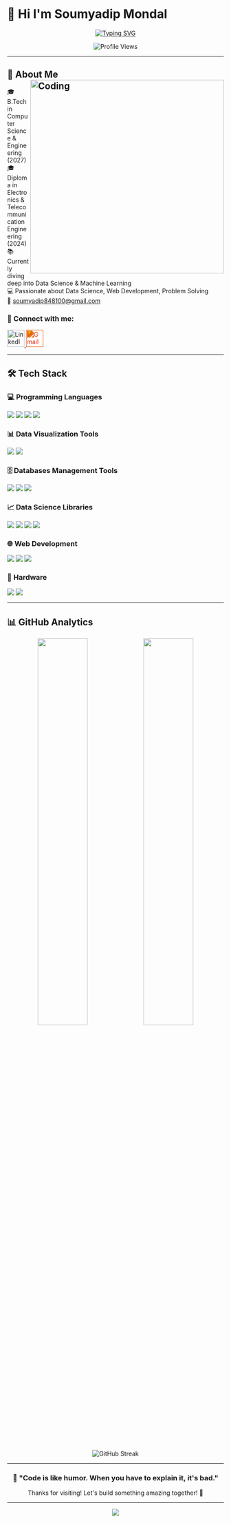 # 👋 Hi I'm Soumyadip Mondal

<p align="center">
  <a href="https://git.io/typing-svg">
    <img src="https://readme-typing-svg.demolab.com?font=Fira+Code&size=28&pause=1000&color=00FFB2&center=true&vCenter=true&width=800&lines=Hi+I'm+Soumyadip;Welcome+to+my+GitHub+Profile!;Always+learning+and+building+cool+stuff!;Let's+connect+and+collaborate!" alt="Typing SVG" />
  </a>
</p>

<p align="center">
  <img src="https://komarev.com/ghpvc/?username=adrsshh&style=for-the-badge&color=brightgreen" alt="Profile Views" />
</p>

---

## 🚀 About Me <img align="right" alt="Coding" width="450" src="https://media.giphy.com/media/qgQUggAC3Pfv687qPC/giphy.gif" />
  
🎓 B.Tech in Computer Science & Engineering (2027)  
🎓 Diploma in Electronics & Telecommunication Engineering (2024)  
📚 Currently diving deep into Data Science & Machine Learning  
💻 Passionate about Data Science, Web Development, Problem Solving  
📧 soumyadip848100@gmail.com  

### 🤝 Connect with me:
<p>
<a href="https://linkedin.com/in/your_linkedin" target="_blank">
  <img src="https://cdn.jsdelivr.net/gh/devicons/devicon/icons/linkedin/linkedin-original.svg" alt="LinkedIn" width="40" height="40"/>
</a>
<a href="mailto:soumyadip848100@gmail.com">
  <img src="https://cdn.jsdelivr.net/npm/simple-icons@v9/icons/gmail.svg" alt="Gmail" width="40" height="40" style="filter: invert(19%) sepia(94%) saturate(4967%) hue-rotate(356deg) brightness(91%) contrast(98%);"/>
</a>
</p>

---

## 🛠 Tech Stack

### 💻 Programming Languages
<p>
<img src="https://img.shields.io/badge/C-00599C?style=for-the-badge&logo=c&logoColor=white&border-radius=10" />
<img src="https://img.shields.io/badge/Python-3776AB?style=for-the-badge&logo=python&logoColor=white&border-radius=10" />
<img src="https://img.shields.io/badge/Java-ED8B00?style=for-the-badge&logo=openjdk&logoColor=white&border-radius=10" />
<img src="https://img.shields.io/badge/JavaScript-F7DF1E?style=for-the-badge&logo=javascript&logoColor=black&border-radius=10" />
</p>

### 📊 Data Visualization Tools
<p>
<img src="https://img.shields.io/badge/Microsoft_Excel-217346?style=for-the-badge&logo=microsoft-excel&logoColor=white&border-radius=10" />
<img src="https://img.shields.io/badge/Power_BI-F2C811?style=for-the-badge&logo=powerbi&logoColor=black&border-radius=10" />
</p>

### 🗄 Databases Management Tools
<p>
<img src="https://img.shields.io/badge/MySQL-005C84?style=for-the-badge&logo=mysql&logoColor=white&border-radius=10" />
<img src="https://img.shields.io/badge/PostgreSQL-316192?style=for-the-badge&logo=postgresql&logoColor=white&border-radius=10" />
<img src="https://img.shields.io/badge/SQLite-07405E?style=for-the-badge&logo=sqlite&logoColor=white&border-radius=10" />
</p>

### 📈 Data Science Libraries
<p>
<img src="https://img.shields.io/badge/Pandas-150458?style=for-the-badge&logo=pandas&logoColor=white&border-radius=10" />
<img src="https://img.shields.io/badge/NumPy-013243?style=for-the-badge&logo=numpy&logoColor=white&border-radius=10" />
<img src="https://img.shields.io/badge/Matplotlib-11557C?style=for-the-badge&logo=python&logoColor=white&border-radius=10" />
<img src="https://img.shields.io/badge/Seaborn-4EABD1?style=for-the-badge&logo=python&logoColor=white&border-radius=10" />
</p>

### 🌐 Web Development
<p>
<img src="https://img.shields.io/badge/HTML5-E34F26?style=for-the-badge&logo=html5&logoColor=white&border-radius=10" />
<img src="https://img.shields.io/badge/CSS3-1572B6?style=for-the-badge&logo=css3&logoColor=white&border-radius=10" />
<img src="https://img.shields.io/badge/Tailwind_CSS-38B2AC?style=for-the-badge&logo=tailwind-css&logoColor=white&border-radius=10" />
</p>

### 🔧 Hardware
<p>
<img src="https://img.shields.io/badge/Arduino-00979D?style=for-the-badge&logo=arduino&logoColor=white&border-radius=10" />
<img src="https://img.shields.io/badge/IoT-FF6F00?style=for-the-badge&logo=internetofthings&logoColor=white&border-radius=10" />
</p>

---

## 📊 GitHub Analytics

<p align="center">
  <img width="48%" src="https://github-readme-stats.vercel.app/api?username=adrsshh&show_icons=true&theme=tokyonight&count_private=true&hide_border=true&bg_color=0D1117" />
  <img width="48%" src="https://github-readme-stats.vercel.app/api/top-langs/?username=adrsshh&layout=compact&theme=tokyonight&hide_border=true&bg_color=0D1117" />
</p>

<p align="center">
  <img src="https://github-readme-streak-stats.herokuapp.com/?user=adrsshh&theme=tokyonight&hide_border=true&background=0D1117" alt="GitHub Streak" />
</p>

---

<div align="center">
  
### 💫 "Code is like humor. When you have to explain it, it's bad."

Thanks for visiting! Let's build something amazing together! 🚀

</div>

---

<p align="center">
  <img src="https://capsule-render.vercel.app/api?type=waving&color=gradient&height=100&section=footer" />
</p>

